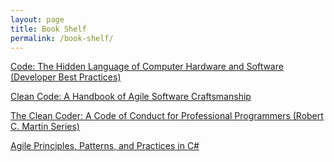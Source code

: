 ```yaml
---
layout: page
title: Book Shelf
permalink: /book-shelf/
---
```

<a rel="nofollow" href="http://www.amazon.com/gp/product/B00JDMPOK2/ref=as_li_tl?ie=UTF8&camp=1789&creative=390957&creativeASIN=B00JDMPOK2&linkCode=as2&tag=kriskrausecom&linkId=KAGPI2FDQXX7XIHC">Code: The Hidden Language of Computer Hardware and Software (Developer Best Practices)</a><img src="http://ir-na.amazon-adsystem.com/e/ir?t=kriskrausecom&l=as2&o=1&a=B00JDMPOK2" width="1" height="1" border="0" alt="" style="border:none !important; margin:0px !important;" />

<a rel="nofollow" href="http://www.amazon.com/gp/product/0132350882/ref=as_li_tl?ie=UTF8&camp=1789&creative=390957&creativeASIN=0132350882&linkCode=as2&tag=kriskrausecom&linkId=4HLJVOOXSMHCQPDT">Clean Code: A Handbook of Agile Software Craftsmanship</a><img src="http://ir-na.amazon-adsystem.com/e/ir?t=kriskrausecom&l=as2&o=1&a=0132350882" width="1" height="1" border="0" alt="" style="border:none !important; margin:0px !important;" />

<a rel="nofollow" href="http://www.amazon.com/gp/product/0137081073/ref=as_li_tl?ie=UTF8&camp=1789&creative=390957&creativeASIN=0137081073&linkCode=as2&tag=kriskrausecom&linkId=5RDJDXSDGOONPKNJ">The Clean Coder: A Code of Conduct for Professional Programmers (Robert C. Martin Series)</a><img src="http://ir-na.amazon-adsystem.com/e/ir?t=kriskrausecom&l=as2&o=1&a=0137081073" width="1" height="1" border="0" alt="" style="border:none !important; margin:0px !important;" />

<a rel="nofollow" href="http://www.amazon.com/gp/product/0131857258/ref=as_li_tl?ie=UTF8&camp=1789&creative=390957&creativeASIN=0131857258&linkCode=as2&tag=kriskrausecom&linkId=O6NHZ46FUXGH27ZG">Agile Principles, Patterns, and Practices in C#</a><img src="http://ir-na.amazon-adsystem.com/e/ir?t=kriskrausecom&l=as2&o=1&a=0131857258" width="1" height="1" border="0" alt="" style="border:none !important; margin:0px !important;" />

